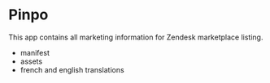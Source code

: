 # Pinpo

This app contains all marketing information for Zendesk marketplace listing.

* manifest
* assets
* french and english translations
